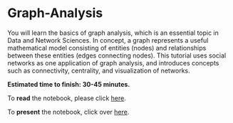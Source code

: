 # Graph-Analysis

You will learn the basics of graph analysis, which is an essential topic in Data and Network Sciences. In concept, a graph represents a useful mathematical model consisting of entities (nodes) and relationships between these entities (edges connecting nodes). This tutorial uses social networks as one application of graph analysis, and introduces concepts such as connectivity, centrality, and visualization of networks.

**Estimated time to finish: 30-45 minutes.**

To **read** the notebook, please click [here](http://nbviewer.ipython.org/github/boshmaf/notebooks/blob/master/graph-analysis/notebook.ipynb). 

To **present** the notebook, click over [here](http://nbviewer.jupyter.org/format/slides/github/boshmaf/notebooks/blob/master/graph-analysis/notebook.ipynb).
